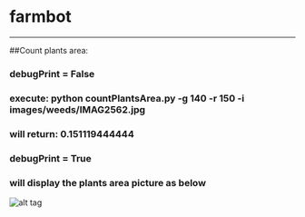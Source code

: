 # farmbot
---
##Count plants area: 
###   debugPrint = False
###   execute: python countPlantsArea.py -g 140 -r 150 -i images/weeds/IMAG2562.jpg
###   will return: 0.151119444444
###
###   debugPrint = True
###   will display the  plants area picture as below
![alt tag](https://github.com/ch-tseng/farmbot/output.png)

